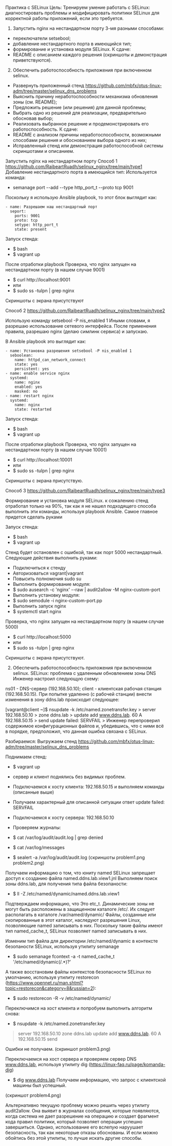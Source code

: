 Практика с SELinux
Цель: Тренируем умение работать с SELinux: диагностировать проблемы и модифицировать политики SELinux для корректной работы приложений, если это требуется.
1. Запустить nginx на нестандартном порту 3-мя разными способами:
- переключатели setsebool;
- добавление нестандартного порта в имеющийся тип;
- формирование и установка модуля SELinux.
К сдаче:
- README с описанием каждого решения (скриншоты и демонстрация приветствуются).

2. Обеспечить работоспособность приложения при включенном selinux.
- Развернуть приложенный стенд
https://github.com/mbfx/otus-linux-adm/tree/master/selinux_dns_problems
- Выяснить причину неработоспособности механизма обновления зоны (см. README);
- Предложить решение (или решения) для данной проблемы;
- Выбрать одно из решений для реализации, предварительно обосновав выбор;
- Реализовать выбранное решение и продемонстрировать его работоспособность.
К сдаче:
- README с анализом причины неработоспособности, возможными способами решения и обоснованием выбора одного из них;
- Исправленный стенд или демонстрация работоспособной системы скриншотами и описанием.

Запустить nginx на нестандартном порту
Способ 1 https://github.com/RaibeartRuadh/selinux_nginx/tree/main/type1
Добавление нестандартного порта в имеющийся тип:
Используется команда:
- semanage port --add --type http_port_t --proto tcp 9001

Поскольку я использую Ansible playbook, то этот блок выглядит как:

    - name: Разрешаем наш нестандартный порт
      seport:
        ports: 9001
        proto: tcp
        setype: http_port_t
        state: present
Запуск стенда:
- $ bash
- $ vagrant up

После отработки playbook
Проверка, что nginx запущен на нестандартном порту (в нашем случае 9001)
- $ curl http://localhost:9001
- или
- $ sudo ss -tulpn | grep nginx

Скриншоты с экрана присутствуют

Способ 2 https://github.com/RaibeartRuadh/selinux_nginx/tree/main/type2

Использую команду setsebool -P nis_enabled 1
Иными словами, я разрешаю использование сетевого интерфейса. После применения правила, разрешаю nginx (делаю симлинк сервиса) и запускаю.

В Ansible playbook это выглядит как:

    - name: Установка разрешения setsebool -P nis_enabled 1
      seboolean:
        name: httpd_can_network_connect
        state: yes
        persistent: yes       
    - name: enable service nginx
      systemd:
        name: nginx
        enabled: yes
        masked: no      
    - name: restart nginx
      systemd:
        name: nginx
        state: restarted

Запуск стенда:
- $ bash
- $ vagrant up

После отработки playbook
Проверка, что nginx запущен на нестандартном порту (в нашем случае 10001)
- $ curl http://localhost:10001
- или
- $ sudo ss -tulpn | grep nginx

Скриншоты с экрана присутствую.

Способ 3 https://github.com/RaibeartRuadh/selinux_nginx/tree/main/type3

Формирование и установка модуля SELinux.
к сожалению стенд отработал только на 90%, так как я не нашел подходящего способа выполнить эти команды, используя playbook Ansible.  Самое главное придется сделать руками

Запуск стенда:
- $ bash
- $ vagrant up

Стенд будет остановлен с ошибкой, так как порт 5000 нестандартный. 
Следующие действия выполнить руками:
- Подключиться к стенду
- Авторизоваться vagrant|vagrant
- Повысить полномочия sudo su
- Выполнить формирование модуля:
- $ sudo ausearch -c 'nginx' --raw | audit2allow -M nginx-custom-port
- Выполнить установку модуля:
- $ sudo semodule -i nginx-custom-port.pp
- Выполнить запуск nginx
- $ systemctl start nginx

Проверка, что nginx запущен на нестандартном порту (в нашем случае 5000)
- $ curl http://localhost:5000
- или
- $ sudo ss -tulpn | grep nginx

Скриншоты с экрана присутствуют.


2. Обеспечить работоспособность приложения при включенном selinux.
SELinux: проблема с удаленным обновлением зоны DNS
Инженер настроил следующую схему:

ns01 - DNS-сервер (192.168.50.10);
client - клиентская рабочая станция (192.168.50.15).
При попытке удаленно (с рабочей станции) внести изменения в зону ddns.lab происходит следующее:

[vagrant@client ~]$ nsupdate -k /etc/named.zonetransfer.key
    > server 192.168.50.10
    > zone ddns.lab
    > update add www.ddns.lab. 60 A 192.168.50.15
    > send
    update failed: SERVFAIL
    >
Инженер перепроверил содержимое конфигурационных файлов и, убедившись, что с ними всё в порядке, предположил, что данная ошибка связана с SELinux.

Разбираемся:
Выгружаем стенд https://github.com/mbfx/otus-linux-adm/tree/master/selinux_dns_problems

Поднимаем стенд:
- $ vagrant up
- сервер и клиент поднялись без видимых проблем.
- Подключаемся к хосту клиента: 192.168.50.15 и выполняем команды (описанные выше)
- Получаем характерный для описанной ситуации ответ update failed: SERVFAIL

- Подключаемся к хосту сервера: 192.168.50.10
- Проверяем журналы:
- $ cat /var/log/audit/audit.log | grep denied
- $ cat /var/log/messages
- $ sealert -a /var/log/audit/audit.log
(скриншоты problem1.png problem2.png)

Получаем информацию о том, что юниту named SELinux запрещает доступ к созданию файла named.ddns.lab.view1.jnl
Выполняем поиск зоны ddns.lab, для получения типа файла безопаности:

- $ ll -Z /etc/named/dynamic/named.ddns.lab.view1

Подтверждаем информацию, что Это etc_t. Динамические зоны не могут быть расположены в защищенном каталоге /etc/. 
Их следует располагать в каталоге /var/named/dynamic/
Файлы, созданные или скопированные в этот каталог, наследуют разрешения Linux, позволяющие named записывать в них. Поскольку такие файлы имеют тип named_cache_t, SELinux позволяет named записывать в них.

Изменим тип файла для директории /etc/named/dynamic в контексте безопаности SELinux, используя утилиту semanage
- $ sudo semanage fcontext -a -t named_cache_t '/etc/named/dynamic(/.*)?'

А также восстановим файлы контекстов безопасности SELinux по умолчанию, используя утилиту restorecon (https://www.opennet.ru/man.shtml?topic=restorecon&category=8&russian=2):
- $ sudo restorecon -R -v /etc/named/dynamic/

Переключимся на хост клиента и попробуем выполнить алгоритм снова:

- $ nsupdate -k /etc/named.zonetransfer.key
> server 192.168.50.10
> zone ddns.lab
> update add www.ddns.lab. 60 A 192.168.50.15
> send
> 

Ошибки не получаем. 
(скриншот problem3.png)

Переключаемся на хост сервера и проверяем сервер DNS www.ddns.lab, используя утилиту dig (https://linux-faq.ru/page/komanda-dig)

- $ dig www.ddns.lab
Получаем информацию, что запрос с клиентской машины был успешный.

(скриншот problem4.png)

Альтернативно текущую проблему можно решить через утилиту audit2allow. Она выявит в журналах сообщения, которые появляются, когда система не дает разрешение на операцию и создает фрагмент кода правил политики, который позволяет операции успешно завершиться. Однако, использование его вслепую наруушает безопасность, так как некоторые отказы обоснованы. И если можно обойтись без этой утилиты, то лучше искать другие способы. 
